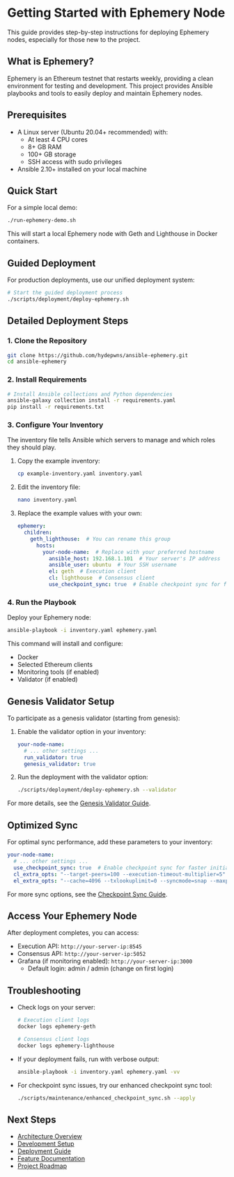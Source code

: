 # Getting Started with Ephemery Node

This guide provides step-by-step instructions for deploying Ephemery nodes, especially for those new to the project.

## What is Ephemery?

Ephemery is an Ethereum testnet that restarts weekly, providing a clean environment for testing and development. This project provides Ansible playbooks and tools to easily deploy and maintain Ephemery nodes.

## Prerequisites

- A Linux server (Ubuntu 20.04+ recommended) with:
  - At least 4 CPU cores
  - 8+ GB RAM
  - 100+ GB storage
  - SSH access with sudo privileges
- Ansible 2.10+ installed on your local machine

## Quick Start

For a simple local demo:

```bash
./run-ephemery-demo.sh
```

This will start a local Ephemery node with Geth and Lighthouse in Docker containers.

## Guided Deployment

For production deployments, use our unified deployment system:

```bash
# Start the guided deployment process
./scripts/deployment/deploy-ephemery.sh
```

## Detailed Deployment Steps

### 1. Clone the Repository

```bash
git clone https://github.com/hydepwns/ansible-ephemery.git
cd ansible-ephemery
```

### 2. Install Requirements

```bash
# Install Ansible collections and Python dependencies
ansible-galaxy collection install -r requirements.yaml
pip install -r requirements.txt
```

### 3. Configure Your Inventory

The inventory file tells Ansible which servers to manage and which roles they should play.

1. Copy the example inventory:
   ```bash
   cp example-inventory.yaml inventory.yaml
   ```

2. Edit the inventory file:
   ```bash
   nano inventory.yaml
   ```

3. Replace the example values with your own:
   ```yaml
   ephemery:
     children:
       geth_lighthouse:  # You can rename this group
         hosts:
           your-node-name:  # Replace with your preferred hostname
             ansible_host: 192.168.1.101  # Your server's IP address
             ansible_user: ubuntu  # Your SSH username
             el: geth  # Execution client
             cl: lighthouse  # Consensus client
             use_checkpoint_sync: true  # Enable checkpoint sync for faster initial sync
   ```

### 4. Run the Playbook

Deploy your Ephemery node:

```bash
ansible-playbook -i inventory.yaml ephemery.yaml
```

This command will install and configure:
- Docker
- Selected Ethereum clients
- Monitoring tools (if enabled)
- Validator (if enabled)

## Genesis Validator Setup

To participate as a genesis validator (starting from genesis):

1. Enable the validator option in your inventory:
   ```yaml
   your-node-name:
     # ... other settings ...
     run_validator: true
     genesis_validator: true
   ```

2. Run the deployment with the validator option:
   ```bash
   ./scripts/deployment/deploy-ephemery.sh --validator
   ```

For more details, see the [Genesis Validator Guide](./OPERATIONS/GENESIS_VALIDATOR.md).

## Optimized Sync

For optimal sync performance, add these parameters to your inventory:

```yaml
your-node-name:
  # ... other settings ...
  use_checkpoint_sync: true  # Enable checkpoint sync for faster initial sync
  cl_extra_opts: "--target-peers=100 --execution-timeout-multiplier=5"
  el_extra_opts: "--cache=4096 --txlookuplimit=0 --syncmode=snap --maxpeers=100"
```

For more sync options, see the [Checkpoint Sync Guide](./FEATURES/CHECKPOINT_SYNC.md).

## Access Your Ephemery Node

After deployment completes, you can access:

- Execution API: `http://your-server-ip:8545`
- Consensus API: `http://your-server-ip:5052`
- Grafana (if monitoring enabled): `http://your-server-ip:3000`
  - Default login: admin / admin (change on first login)

## Troubleshooting

- Check logs on your server:
  ```bash
  # Execution client logs
  docker logs ephemery-geth

  # Consensus client logs
  docker logs ephemery-lighthouse
  ```

- If your deployment fails, run with verbose output:
  ```bash
  ansible-playbook -i inventory.yaml ephemery.yaml -vv
  ```

- For checkpoint sync issues, try our enhanced checkpoint sync tool:
  ```bash
  ./scripts/maintenance/enhanced_checkpoint_sync.sh --apply
  ```

## Next Steps

- [Architecture Overview](./ARCHITECTURE/ARCHITECTURE.md)
- [Development Setup](./DEVELOPMENT/DEVELOPMENT_SETUP.md)
- [Deployment Guide](./DEPLOYMENT/DEPLOYMENT.md)
- [Feature Documentation](./FEATURES/)
- [Project Roadmap](./PROJECT_MANAGEMENT/ROADMAP.md) 